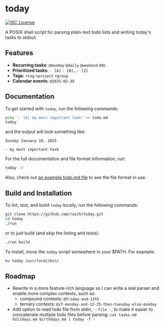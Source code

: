 # today

[![ISC License](https://img.shields.io/badge/License-ISC-green.svg)](LICENSE)

A POSIX shell script for parsing plain-text todo lists and writing today's
tasks to stdout.

## Features

- **Recurring tasks**: `@monday` `@daily` `@weekend` etc
- **Prioritized tasks**: `- [A]` `- [B]`...`- [Z]`
- **Tags**: `+tag` `+project` `+group`
- **Calendar events**: `@2025-02-28`

## Documentation

To get started with `today`, run the following commands:

```bash
echo '- [A] my most important task' >> todo.md
today
```

and the output will look something like:

```console
Sunday January 19, 2025

- my most important task
```

For the full documentation and file format information, run:

```bash
today -h
```

Also, check out [an example todo.md file][example] to see the file format in
use.

[example]: https://github.com/rasch/today/blob/main/example/todo.md?plain=1
    
## Build and Installation

To lint, test, and build `today` locally, run the following commands:

```bash
git clone https://github.com/rasch/today.git
cd today
./run
```

or to just build (and skip the linting and tests):

```bash
./run build
```

To install, move the `today` script somewhere in your $PATH. For example:

```bash
mv today /usr/local/bin/
```

## Roadmap

- Rewrite in a more feature-rich language so I can write a real parser and
  enable more complex contexts, such as:
  - compound contexts: `@friday-and-13th`
  - ternary contexts: `@if-monday-and-12-25-then-tuesday-else-monday`
- Add option to read todo file from stdin, `--file -`, to make it easier to
  concatenate multiple todo files before parsing:
  `cat tasks.md holidays.md birthdays.md | today -f -`
